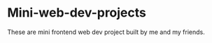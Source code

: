 

















# Mini-web-dev-projects
These are mini frontend web dev project built by me and my friends.
